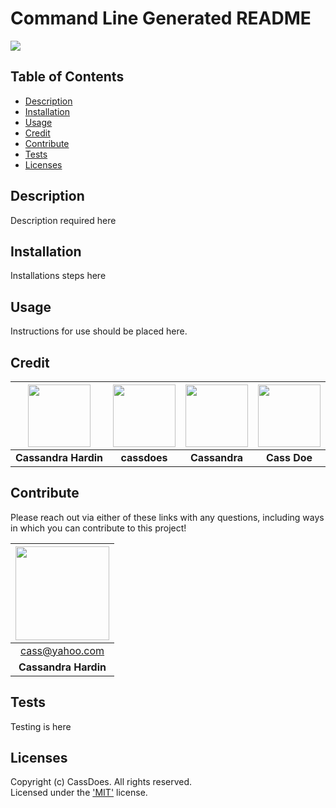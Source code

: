 # Command Line Generated README
  [<img src="https://img.shields.io/badge/License-MIT-yellow.svg"/>](https://choosealicense.com/licenses/mit/)

  ## Table of Contents
  - [Description](#description)
  - [Installation](#installation)
  - [Usage](#usage)
  - [Credit](#credit)
  - [Contribute](#contribute)
  - [Tests](#tests)
  - [Licenses](#licenses)

  ## Description
  Description required here

  ## Installation
  Installations steps here

  ## Usage
  Instructions for use should be placed here.

  
  ## Credit  
  [<img src="https://github.com/cassdoes.png?" width="100"/>](https://github.com/cassdoes) | [<img src="https://github.com/cassdoes.png?" width="100"/>](https://github.com/cassdoes) | [<img src="https://github.com/cassdoes.png?" width="100"/>](https://github.com/cassdoes) | [<img src="https://github.com/cassdoes.png?" width="100"/>](https://github.com/cassdoes) | 
  :----: | :----: | :----: | :----: | 
  **Cassandra Hardin** | **cassdoes** | **Cassandra** | **Cass Doe** | 
  

  ## Contribute 
  Please reach out via either of these links with any questions, including ways in which
  you can contribute to this project!

  | [<img src="https://github.com/CassDoes.png?" width="150"/>](https://github.com/CassDoes) |
  | :-: |
  | cass@yahoo.com |
  | **Cassandra Hardin** |

  ## Tests
  Testing is here

  ## Licenses
  Copyright (c) CassDoes. All rights reserved.  
  Licensed under the ['MIT'](https://choosealicense.com/licenses/mit/) license.

